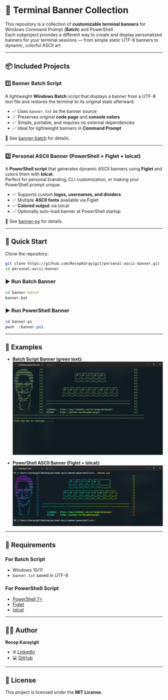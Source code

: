 # 🎉 Terminal Banner Collection

This repository is a collection of **customizable terminal banners** for Windows Command Prompt (**Batch**) and PowerShell.  
Each subproject provides a different way to create and display personalized banners for your terminal sessions — from simple static UTF-8 banners to dynamic, colorful ASCII art.

---

## 📦 Included Projects

### 1️⃣ **Banner Batch Script**
A lightweight **Windows Batch** script that displays a banner from a UTF-8 text file and restores the terminal to its original state afterward.

- ✅ Uses `banner.txt` as the banner source  
- ✅ Preserves original **code page** and **console colors**  
- ✅ Simple, portable, and requires no external dependencies  
- ✅ Ideal for lightweight banners in **Command Prompt**  

📍 See [banner-batch](./banner-batch/README.md) for details.

---

### 2️⃣ **Personal ASCII Banner (PowerShell + Figlet + lolcat)**
A **PowerShell script** that generates dynamic ASCII banners using **Figlet** and colors them with **lolcat**.  
Perfect for personal branding, CLI customization, or making your PowerShell prompt unique.

- ✅ Supports custom **logos, usernames, and dividers**  
- ✅ Multiple **ASCII fonts** available via Figlet  
- ✅ **Colored output** via lolcat  
- ✅ Optionally auto-load banner at PowerShell startup  

📍 See [banner-ps](./banner-ps/README.md) for details.

---

## 🚀 Quick Start

Clone the repository:

```bash
git clone https://github.com/RecepKarayigit/personal-ascii-banner.git
cd personal-ascii-banner
```

### ▶️ Run Batch Banner
```bat
cd banner-batch
banner.bat
```

### ▶️ Run PowerShell Banner
```powershell
cd banner-ps
pwsh ./banner.ps1
```

---

## 📸 Examples

- **Batch Script Banner (green text):**  
  ![Batch Example](banner-batch/sample/images/terminal_sample_screenshot.png)

- **PowerShell ASCII Banner (Figlet + lolcat):**  
  ![PowerShell Example](banner-ps/sample/images/figlet-smkeyboard.png)

---

## 🔧 Requirements

### For Batch Script
- Windows 10/11  
- `banner.txt` saved in UTF-8  

### For PowerShell Script
- [PowerShell 7+](https://learn.microsoft.com/powershell/)  
- [Figlet](http://www.figlet.org/)  
- [lolcat](https://github.com/busyloop/lolcat)  

---

## 🧑‍💻 Author

**Recep Karayigit**

- 🌐 [LinkedIn](https://www.linkedin.com/in/recep-karayigit/)  
- 💻 [GitHub](https://github.com/RecepKarayigit)  

---

## 📜 License
This project is licensed under the **MIT License**.  
